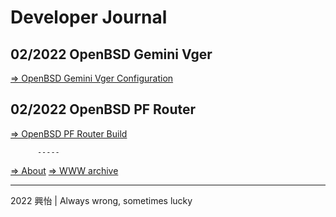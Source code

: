 # Developer Journal

## 02/2022 OpenBSD Gemini Vger
[=> OpenBSD Gemini Vger Configuration](vger.html)

## 02/2022 OpenBSD PF Router 
[=> OpenBSD PF Router Build](pf.html)



          -----
[=> About](about.html)
[=> WWW archive](https://www.tfx.tw/)
_________________________________________
2022 興怡 | Always wrong, sometimes lucky


